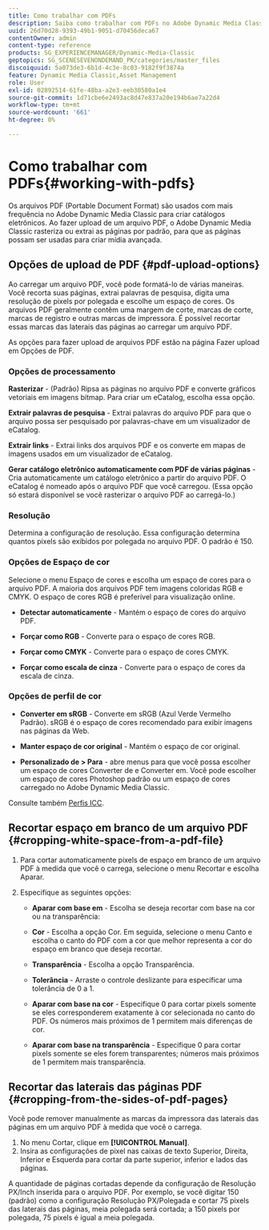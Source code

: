```yaml
---
title: Como trabalhar com PDFs
description: Saiba como trabalhar com PDFs no Adobe Dynamic Media Classic.
uuid: 26d70d28-9393-49b1-9051-d70456deca67
contentOwner: admin
content-type: reference
products: SG_EXPERIENCEMANAGER/Dynamic-Media-Classic
geptopics: SG_SCENESEVENONDEMAND_PK/categories/master_files
discoiquuid: 5a073de3-6b1d-4c3e-8c03-9182f9f3874a
feature: Dynamic Media Classic,Asset Management
role: User
exl-id: 02892514-61fe-48ba-a2e3-eeb30580a1e4
source-git-commit: 1d71cbe6e2493ac8d47e837a20e194b6ae7a22d4
workflow-type: tm+mt
source-wordcount: '661'
ht-degree: 0%

---
```


# Como trabalhar com PDFs{#working-with-pdfs}

Os arquivos PDF (Portable Document Format) são usados com mais frequência no Adobe Dynamic Media Classic para criar catálogos eletrônicos. Ao fazer upload de um arquivo PDF, o Adobe Dynamic Media Classic rasteriza ou extrai as páginas por padrão, para que as páginas possam ser usadas para criar mídia avançada.

## Opções de upload de PDF {#pdf-upload-options}

Ao carregar um arquivo PDF, você pode formatá-lo de várias maneiras. Você recorta suas páginas, extrai palavras de pesquisa, digita uma resolução de pixels por polegada e escolhe um espaço de cores. Os arquivos PDF geralmente contêm uma margem de corte, marcas de corte, marcas de registro e outras marcas de impressora. É possível recortar essas marcas das laterais das páginas ao carregar um arquivo PDF.

As opções para fazer upload de arquivos PDF estão na página Fazer upload em Opções de PDF.

### Opções de processamento

**Rasterizar**  - (Padrão) Ripsa as páginas no arquivo PDF e converte gráficos vetoriais em imagens bitmap. Para criar um eCatalog, escolha essa opção.

**Extrair palavras de pesquisa**  - Extrai palavras do arquivo PDF para que o arquivo possa ser pesquisado por palavras-chave em um visualizador de eCatalog.

**Extrair links**  - Extrai links dos arquivos PDF e os converte em mapas de imagens usados em um visualizador de eCatalog.

**Gerar catálogo eletrônico automaticamente com PDF de várias páginas**  - Cria automaticamente um catálogo eletrônico a partir do arquivo PDF. O eCatalog é nomeado após o arquivo PDF que você carregou. (Essa opção só estará disponível se você rasterizar o arquivo PDF ao carregá-lo.)

### Resolução

Determina a configuração de resolução. Essa configuração determina quantos pixels são exibidos por polegada no arquivo PDF. O padrão é 150.

### Opções de Espaço de cor

Selecione o menu Espaço de cores e escolha um espaço de cores para o arquivo PDF. A maioria dos arquivos PDF tem imagens coloridas RGB e CMYK. O espaço de cores RGB é preferível para visualização online.

* **Detectar automaticamente**  - Mantém o espaço de cores do arquivo PDF.

* **Forçar como RGB**  - Converte para o espaço de cores RGB.

* **Forçar como CMYK**  - Converte para o espaço de cores CMYK.

* **Forçar como escala de cinza**  - Converte para o espaço de cores da escala de cinza.

### Opções de perfil de cor

* **Converter em sRGB**  - Converte em sRGB (Azul Verde Vermelho Padrão). sRGB é o espaço de cores recomendado para exibir imagens nas páginas da Web.

* **Manter espaço de cor original**  - Mantém o espaço de cor original.

* **Personalizado de > Para**  - abre menus para que você possa escolher um espaço de cores Converter de e Converter em. Você pode escolher um espaço de cores Photoshop padrão ou um espaço de cores carregado no Adobe Dynamic Media Classic.

Consulte também [Perfis ICC](/help/icc-profiles.md#icc_profiles).

## Recortar espaço em branco de um arquivo PDF {#cropping-white-space-from-a-pdf-file}

1. Para cortar automaticamente pixels de espaço em branco de um arquivo PDF à medida que você o carrega, selecione o menu Recortar e escolha Aparar.
1. Especifique as seguintes opções:

   * **Aparar com base em**  - Escolha se deseja recortar com base na cor ou na transparência:

   * **Cor**  - Escolha a opção Cor. Em seguida, selecione o menu Canto e escolha o canto do PDF com a cor que melhor representa a cor do espaço em branco que deseja recortar.

   * **Transparência**  - Escolha a opção Transparência.

   * **Tolerância**  - Arraste o controle deslizante para especificar uma tolerância de 0 a 1.

   * **Aparar com base na cor**  - Especifique 0 para cortar pixels somente se eles corresponderem exatamente à cor selecionada no canto do PDF. Os números mais próximos de 1 permitem mais diferenças de cor.

   * **Aparar com base na transparência**  - Especifique 0 para cortar pixels somente se eles forem transparentes; números mais próximos de 1 permitem mais transparência.

## Recortar das laterais das páginas PDF {#cropping-from-the-sides-of-pdf-pages}

Você pode remover manualmente as marcas da impressora das laterais das páginas em um arquivo PDF à medida que você o carrega.

1. No menu Cortar, clique em **[!UICONTROL Manual]**.
1. Insira as configurações de pixel nas caixas de texto Superior, Direita, Inferior e Esquerda para cortar da parte superior, inferior e lados das páginas.

A quantidade de páginas cortadas depende da configuração de Resolução PX/Inch inserida para o arquivo PDF. Por exemplo, se você digitar 150 (padrão) como a configuração Resolução PX/Polegada e cortar 75 pixels das laterais das páginas, meia polegada será cortada; a 150 pixels por polegada, 75 pixels é igual a meia polegada.

